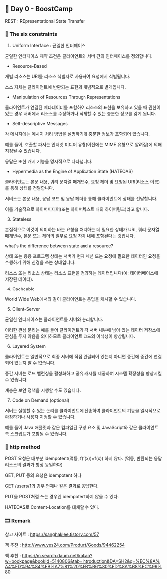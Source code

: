 ## 📕 Day 0 - BoostCamp

REST : REpresentational State Transfer

### 📘 The six constraints 

1. Uniform Interface : 균일한 인터페이스

균일한 인터페이스 제약 조건은 클라이언트와 서버 간의 인터페이스를 정의합니다.

* Resource-Based

개별 리소스는 URI를 리소스 식별자로 사용하여 요청에서 식별됩니다.

소스 자체는 클라이언트에 반환되는 표현과 개념적으로 별개입니다.

* Manipulation of Resources Through Representations

클라이언트가 연결된 메타데이터를 포함하여 리소스의 표현을 보유하고 있을 때 권한이 있는 경우 서버에서 리소스를 수정하거나 삭제할 수 있는 충분한 정보를 갖게 됩니다.

* Self-descriptive Messages

각 메시지에는 메시지 처리 방법을 설명하기에 충분한 정보가 포함되어 있습니다.

예를 들어, 호출할 파서는 인터넷 미디어 유형(이전에는 MIME 유형으로 알려짐)에 의해 지정될 수 있습니다. 

응답은 또한 캐시 기능을 명시적으로 나타냅니다.

* Hypermedia as the Engine of Application State (HATEOAS)

클라이언트는 본문 내용, 쿼리 문자열 매개변수, 요청 헤더 및 요청된 URI(리소스 이름)를 통해 상태를 전달합니다.

서비스는 본문 내용, 응답 코드 및 응답 헤더를 통해 클라이언트에 상태를 전달합니다. 

이를 기술적으로 하이퍼미디어(또는 하이퍼텍스트 내의 하이퍼링크)라고 합니다.

3. Stateless

본질적으로 이것이 의미하는 바는 요청을 처리하는 데 필요한 상태가 URI, 쿼리 문자열 매개변수, 본문 또는 헤더의 일부로 요청 자체 내에 포함된다는 것입니다.

what's the difference between state and a resource?

상태 또는 응용 프로그램 상태는 서버가 현재 세션 또는 요청에 필요한 데이터인 요청을 수행하기 위해 신경을 쓰는 상태입니다. 

리소스 또는 리소스 상태는 리소스 표현을 정의하는 데이터입니다(예: 데이터베이스에 저장된 데이터).

4. Cacheable

World Wide Web에서와 같이 클라이언트는 응답을 캐시할 수 있습니다.

5. Client-Server

균일한 인터페이스는 클라이언트를 서버와 분리합니다. 

이러한 관심 분리는 예를 들어 클라이언트가 각 서버 내부에 남아 있는 데이터 저장소에 관심을 두지 않음을 의미하므로 클라이언트 코드의 이식성이 향상됩니다.

6. Layered System

클라이언트는 일반적으로 최종 서버에 직접 연결되어 있는지 아니면 중간에 중간에 연결되어 있는지 알 수 없습니다. 

중간 서버는 로드 밸런싱을 활성화하고 공유 캐시를 제공하여 시스템 확장성을 향상시킬 수 있습니다. 

계층은 보안 정책을 시행할 수도 있습니다.

7. Code on Demand (optional)

서버는 실행할 수 있는 논리를 클라이언트에 전송하여 클라이언트의 기능을 일시적으로 확장하거나 사용자 지정할 수 있습니다. 

예를 들어 Java 애플릿과 같은 컴파일된 구성 요소 및 JavaScript와 같은 클라이언트 측 스크립트가 포함될 수 있습니다.

### 📘 http method

POST 요청은 대부분 idempotent(멱등, f(f(x))=f(x)) 하지 않다. (멱등, 반환되는 응답 리소스의 결과가 항상 동일하다)

GET, PUT 등의 요청은 idempotent 하다

GET /users/1의 경우 언제나 같은 결과로 응답한다.

PUT을 POST처럼 쓰는 경우엔 idempotent하지 않을 수 있다.

HATEOAS로 Content-Location를 대체할 수 있다.

### 🎞 Remark

참고 사이트 : https://sanghaklee.tistory.com/57

책 추천 : http://www.yes24.com/Product/Goods/94462254

책 추천 : https://m.search.daum.net/kakao?w=bookpage&bookId=5140806&tab=introduction&DA=SH2&q=%EC%8A%A4%ED%94%84%EB%A7%81%20%EB%B6%80%ED%8A%B8%EC%99%80
